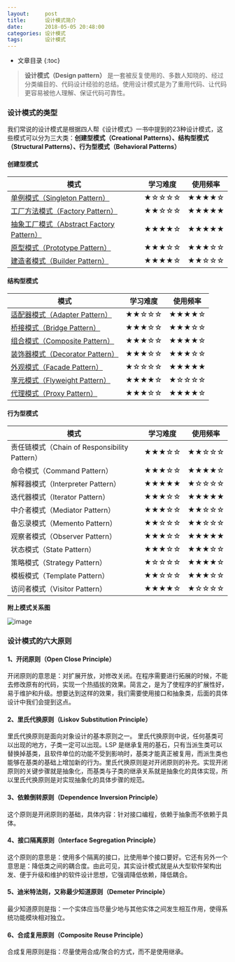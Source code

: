 ```yaml
---
layout:     post
title:      设计模式简介
date:       2018-05-05 20:48:00
categories: 设计模式
tags:       设计模式
---
```


* 文章目录
{:toc}

> **设计模式（Design pattern）** 是一套被反复使用的、多数人知晓的、经过分类编目的、代码设计经验的总结。使用设计模式是为了重用代码、让代码更容易被他人理解、保证代码可靠性。



### 设计模式的类型

我们常说的设计模式是根据四人帮《设计模式》一书中提到的23种设计模式，这些模式可以分为三大类：**创建型模式（Creational Patterns）、结构型模式（Structural Patterns）、行为型模式（Behavioral Patterns）**


#### 创建型模式

模式 | 学习难度 | 使用频率
---|---|---
[单例模式（Singleton Pattern）](https://yaokuan.github.io/2018/05/06/Singleton-Pattern/)|★☆☆☆☆|★★★★☆
[工厂方法模式（Factory Pattern）](https://yaokuan.github.io/2018/05/11/Factory-Function-Pattern/)|★★☆☆☆|★★★★★
[抽象工厂模式（Abstract Factory Pattern）](https://yaokuan.github.io/2018/05/11/Abstract-Factory-Pattern/)|★★★★☆|★★★★★
[原型模式（Prototype Pattern）](https://yaokuan.github.io/2018/05/13/Prototype-Design-Patern/)|★★★☆☆|★★★☆☆
[建造者模式（Builder Pattern）](https://yaokuan.github.io/2018/05/12/Builder-Design-Pattern/)|★★★★☆|★★☆☆☆

#### 结构型模式 

模式 | 学习难度 | 使用频率
---|---|---
[适配器模式（Adapter Pattern）](https://yaokuan.github.io/2018/05/25/Adapter-Design-Pattern/)|★★☆☆☆|★★★★☆
[桥接模式（Bridge Pattern）](https://yaokuan.github.io/2018/05/26/Bridge-Design-Pattern/)|★★★☆☆|★★★☆☆
[组合模式（Composite Pattern）](https://yaokuan.github.io/2018/06/02/Design-Pattern-Composite/)|★★★☆☆|★★★★☆
[装饰器模式（Decorator Pattern）](https://yaokuan.github.io/2018/05/01/decorate-design-pattern/)|★★★☆☆|★★★☆☆
[外观模式（Facade Pattern）](https://yaokuan.github.io/2018/05/27/Facade-Design-Pattern/)|★☆☆☆☆|★★★★★
[享元模式（Flyweight Pattern）](https://yaokuan.github.io/2018/06/02/Flyweight-Design-Pattern/)|★★★★☆|★☆☆☆☆
[代理模式（Proxy Pattern）](https://yaokuan.github.io/2018/06/02/Proxy-Design-Pattern/)|★★★☆☆|★★★★☆

#### 行为型模式

模式 | 学习难度 | 使用频率
---|---|---
责任链模式（Chain of Responsibility Pattern）|★★★☆☆|★★☆☆☆
命令模式（Command Pattern）|★★★☆☆|★★★★☆
解释器模式（Interpreter Pattern）|★★★★★|★☆☆☆☆
迭代器模式（Iterator Pattern）|★★★☆☆|★★★★★
中介者模式（Mediator Pattern）|★★★☆☆|★★☆☆☆
备忘录模式（Memento Pattern）|★★☆☆☆|★★☆☆☆
观察者模式（Observer Pattern）|★★★☆☆|★★★★★
状态模式（State Pattern）|★★★☆☆|★★★☆☆
策略模式（Strategy Pattern）|★☆☆☆☆|★★★★☆
模板模式（Template Pattern）|★★☆☆☆|★★★☆☆
访问者模式（Visitor Pattern）|★★★★☆|★☆☆☆☆

**附上模式关系图**

![image](http://oc26wuqdw.bkt.clouddn.com/2018/5/designPattern/design-pattern-relations.jpg)

### 设计模式的六大原则
#### 1、开闭原则（Open Close Principle）

开闭原则的意思是：对扩展开放，对修改关闭。在程序需要进行拓展的时候，不能去修改原有的代码，实现一个热插拔的效果。简言之，是为了使程序的扩展性好，易于维护和升级。想要达到这样的效果，我们需要使用接口和抽象类，后面的具体设计中我们会提到这点。

#### 2、里氏代换原则（Liskov Substitution Principle）

里氏代换原则是面向对象设计的基本原则之一。 里氏代换原则中说，任何基类可以出现的地方，子类一定可以出现。LSP 是继承复用的基石，只有当派生类可以替换掉基类，且软件单位的功能不受到影响时，基类才能真正被复用，而派生类也能够在基类的基础上增加新的行为。里氏代换原则是对开闭原则的补充。实现开闭原则的关键步骤就是抽象化，而基类与子类的继承关系就是抽象化的具体实现，所以里氏代换原则是对实现抽象化的具体步骤的规范。

#### 3、依赖倒转原则（Dependence Inversion Principle）

这个原则是开闭原则的基础，具体内容：针对接口编程，依赖于抽象而不依赖于具体。

#### 4、接口隔离原则（Interface Segregation Principle）

这个原则的意思是：使用多个隔离的接口，比使用单个接口要好。它还有另外一个意思是：降低类之间的耦合度。由此可见，其实设计模式就是从大型软件架构出发、便于升级和维护的软件设计思想，它强调降低依赖，降低耦合。

#### 5、迪米特法则，又称最少知道原则（Demeter Principle）

最少知道原则是指：一个实体应当尽量少地与其他实体之间发生相互作用，使得系统功能模块相对独立。

#### 6、合成复用原则（Composite Reuse Principle）

合成复用原则是指：尽量使用合成/聚合的方式，而不是使用继承。
